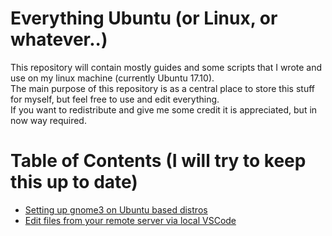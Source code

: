 # Everything Ubuntu (or Linux, or whatever..)
This repository will contain mostly guides and some scripts that I wrote and use on my linux machine (currently Ubuntu 17.10).  
The main purpose of this repository is as a central place to store this stuff for myself, but feel free to use and edit everything.  
If you want to redistribute and give me some credit it is appreciated, but in now way required.  

# Table of Contents (I will try to keep this up to date)  
* [Setting up gnome3 on Ubuntu based distros](ubuntu_setup_gnome3.md)
* [Edit files from your remote server via local VSCode](vscode_rmate.md)